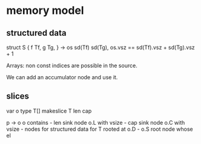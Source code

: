 # memory model

## structured data

struct S { f Tf, g Tg, } -> os sd(Tf) sd(Tg), os.vsz == sd(Tf).vsz + sd(Tg).vsz + 1

Arrays: non const indices are possible in the source.

We can add an accumulator node and use it.

## slices

var o type T[]
makeslice T len cap

p -> o
o contains 
	- len sink node  o.L with vsize
	- cap sink node  o.C with vsize
	- nodes for structured data for T rooted at o.D
	- o.S root node whose el
	

## 
